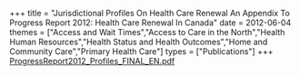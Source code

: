 +++
title = "Jurisdictional Profiles On Health Care Renewal An Appendix To Progress Report 2012: Health Care Renewal In Canada"
date = 2012-06-04
themes = ["Access and Wait Times","Access to Care in the North","Health Human Resources","Health Status and Health Outcomes","Home and Community Care","Primary Health Care"]
types = ["Publications"]
+++
[ProgressReport2012\_Profiles\_FINAL\_EN.pdf](/files/ProgressReport2012_Profiles_FINAL_EN.pdf)
